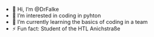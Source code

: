 - 👋 Hi, I’m @DrFalke
- 👀 I’m interested in coding in pyhton
- 🌱 I’m currently learning the basics of coding in a team
- ⚡ Fun fact: Student of the HTL Anichstraße

<!---
DrFalke/DrFalke is a ✨ special ✨ repository because its `README.md` (this file) appears on your GitHub profile.
You can click the Preview link to take a look at your changes.
--->
